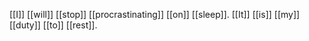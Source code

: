 [[I]] [[will]] [[stop]] [[procrastinating]] [[on]] [[sleep]]. [[It]] [[is]] [[my]] [[duty]] [[to]] [[rest]].
